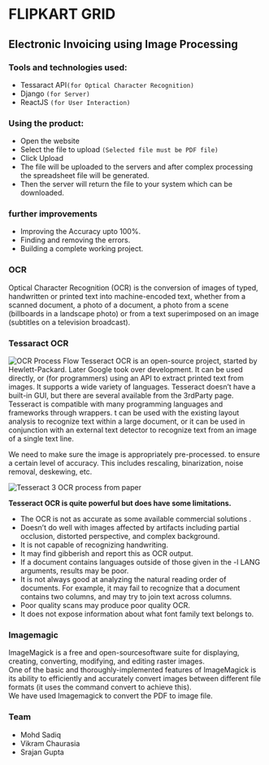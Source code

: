 # FLIPKART GRID
## Electronic Invoicing using Image Processing
### Tools and technologies used:
* Tessaract API`(for Optical Character Recognition)`
* Django `(for Server)`
* ReactJS `(for User Interaction)`
### Using the product:
* Open the website
* Select the file to upload `(Selected file must be PDF file)`
* Click Upload
* The file will be uploaded to the servers and after complex processing the spreadsheet file will be generated.
* Then the server will return the file to your system which can be downloaded.
### further improvements
* Improving the Accuracy upto 100%.
* Finding and removing the errors.
* Building a complete working project.
### OCR
Optical Character Recognition (OCR) is the conversion of images of typed, handwritten or printed text into machine-encoded text, whether from a scanned document, a photo of a document, a photo from a scene (billboards in a landscape photo) or from a text superimposed on an image (subtitles on a television broadcast).
### Tessaract OCR
![OCR Process Flow](https://miro.medium.com/max/700/1*iFK6nUOD9xCToOyVu48Phw.png)
Tesseract OCR is an open-source project, started by Hewlett-Packard. Later Google took over development. It can be used directly, or (for programmers) using an API to extract printed text from images. It supports a wide variety of languages. Tesseract doesn’t have a built-in GUI, but there are several available from the 3rdParty page. Tesseract is compatible with many programming languages and frameworks through wrappers. t can be used with the existing layout analysis to recognize text within a large document, or it can be used in conjunction with an external text detector to recognize text from an image of a single text line.

We need to make sure the image is appropriately pre-processed. to ensure a certain level of accuracy. This includes rescaling, binarization, noise removal, deskewing, etc.

![Tesseract 3 OCR process from paper](https://miro.medium.com/max/700/1*koItF8Mhlbg5W2ep662C5A.png)

<b>Tesseract OCR is quite powerful but does have some limitations.</b>
* The OCR is not as accurate as some available commercial solutions .
* Doesn’t do well with images affected by artifacts including partial occlusion, distorted perspective, and complex background.
* It is not capable of recognizing handwriting.
* It may find gibberish and report this as OCR output.
* If a document contains languages outside of those given in the -l LANG arguments, results may be poor.
* It is not always good at analyzing the natural reading order of documents. For example, it may fail to recognize that a document contains two columns, and may try to join text across columns.
* Poor quality scans may produce poor quality OCR.
* It does not expose information about what font family text belongs to.

### Imagemagic

ImageMagick is a free and open-sourcesoftware suite for displaying, creating, converting, modifying, and editing raster images.
<br/>
One of the basic and thoroughly-implemented features of ImageMagick is its ability to efficiently and accurately convert images between different file formats (it uses the command convert to achieve this).
<br/>
We have used Imagemagick to convert the PDF to image file.

### Team
* Mohd Sadiq
* Vikram Chaurasia
* Srajan Gupta

